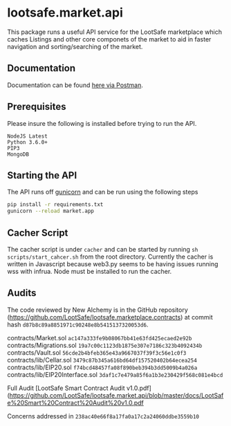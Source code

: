 # lootsafe.market.api
This package runs a useful API service for the LootSafe marketplace which caches Listings and other core componets of the market
to aid in faster navigation and sorting/searching of the market.

## Documentation
Documentation can be found [here via Postman](https://documenter.getpostman.com/view/254497/RWMLL6aa).

## Prerequisites
Please insure the following is installed before trying to run the API.

```
NodeJS Latest
Python 3.6.0+
PIP3
MongoDB
```

## Starting the API
The API runs off [gunicorn](http://gunicorn.org/) and can be run using the following steps
```bash
pip install -r requirements.txt
gunicorn --reload market.app
```

## Cacher Script
The cacher script is under `cacher` and can be started by running `sh scripts/start_cahcer.sh` from the root directory. 
Currently the cacher is written in Javascript because web3.py seems to be having issues running wss with infrua.
Node must be installed to run the cacher.

## Audits
The code reviewed by New Alchemy is in the GitHub repository (https://github.com/LootSafe/lootsafe.marketplace.contracts) at commit hash `d87b8c89a8851971c90248e8b5415137320053d6`.

contracts/Market.sol `ac147a333fe9b08067bb41e63fd425ecaed2e92b` <br />
contracts/Migrations.sol `19a7c00c1123db1875e307e7186c323b4092434b` <br />
contracts/Vault.sol `56cde2b4bfeb365e43a9667037f39f3c56e1c0f3`<br />
contracts/lib/Cellar.sol `3479c87b345a616bd64df157520402b64ecea254`<br />
contracts/lib/EIP20.sol `f74bcd48457fa08f890beb394b3dd5009b4a026a`<br />
contracts/lib/EIP20Interface.sol `3daf1c7e479a85f6a1b3e230429f568c081e4bcd`

Full Audit [LootSafe Smart Contract Audit v1.0.pdf](https://github.com/LootSafe/lootsafe.market.api/blob/master/docs/LootSafe%20Smart%20Contract%20Audit%20v1.0.pdf

Concerns addressed in `238ac40e66f8a17fa0a17c2a24060ddbe3559b10`